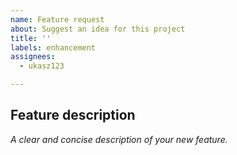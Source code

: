 ```yaml
---
name: Feature request
about: Suggest an idea for this project
title: ''
labels: enhancement
assignees:
  - ukasz123

---
```


## Feature description

*A clear and concise description of your new feature.*
